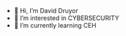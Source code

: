 - 👋 Hi, I’m David Druyor
- 👀 I’m interested in CYBERSECURITY
- 🌱 I’m currently learning CEH

<!---
dhdruyor/dhdruyor is a ✨ special ✨ repository because its `README.md` (this file) appears on your GitHub profile.
You can click the Preview link to take a look at your changes.
--->
